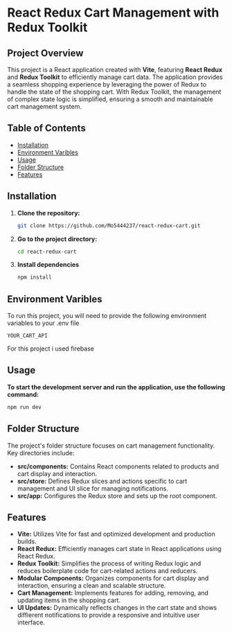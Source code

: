 # React Redux Cart Management with Redux Toolkit 

## Project Overview

This project is a React application created with **Vite**, featuring **React Redux** and **Redux Toolkit** to efficiently manage cart data. The application provides a seamless shopping experience by leveraging the power of Redux to handle the state of the shopping cart. With Redux Toolkit, the management of complex state logic is simplified, ensuring a smooth and maintainable cart management system.

## Table of Contents

- [Installation](#installation)
- [Environment Varibles](#environment-varibles)
- [Usage](#usage)
- [Folder Structure](#folder-structure)
- [Features](#features)

## Installation

1. **Clone the repository:**
   ```sh
   git clone https://github.com/Mo5444237/react-redux-cart.git
   ```
   
2. **Go to the project directory:**
    ```sh
    cd react-redux-cart
    ```
    
3. **Install dependencies**
    ```sh
    npm install
    ```
## Environment Varibles

To run this project, you will need to provide the following environment variables to your .env file

`YOUR_CART_API`

For this project i used firebase 

## Usage

**To start the development server and run the application, use the following command:** 

```sh
npm run dev
```
## Folder Structure

The project's folder structure focuses on cart management functionality. Key directories include:

- **src/components:** Contains React components related to products and cart display and interaction.
- **src/store:** Defines Redux slices and actions specific to cart management and UI slice for managing notifications.
- **src/app:** Configures the Redux store and sets up the root component.

## Features

- **Vite:** Utilizes Vite for fast and optimized development and production builds.
- **React Redux:** Efficiently manages cart state in React applications using React Redux.
- **Redux Toolkit:** Simplifies the process of writing Redux logic and reduces boilerplate code for cart-related actions and reducers.
- **Modular Components:** Organizes components for cart display and interaction, ensuring a clean and scalable structure.
- **Cart Management:** Implements features for adding, removing, and updating items in the shopping cart.
- **UI Updates:** Dynamically reflects changes in the cart state and shows diffierent notifications to provide a responsive and intuitive user interface.

